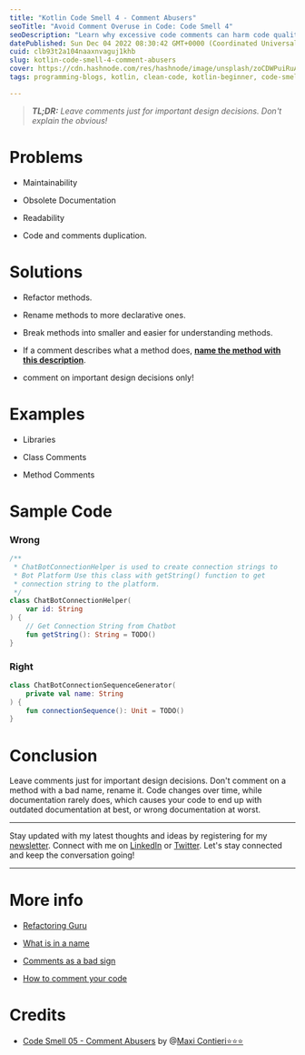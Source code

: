 ```yaml
---
title: "Kotlin Code Smell 4 - Comment Abusers"
seoTitle: "Avoid Comment Overuse in Code: Code Smell 4"
seoDescription: "Learn why excessive code comments can harm code quality and discover solutions to improve code maintainability and readability. Find examples and tips."
datePublished: Sun Dec 04 2022 08:30:42 GMT+0000 (Coordinated Universal Time)
cuid: clb93t2a104naaxnvaguj1khb
slug: kotlin-code-smell-4-comment-abusers
cover: https://cdn.hashnode.com/res/hashnode/image/unsplash/zoCDWPuiRuA/upload/v1669836538952/BPgqADuAfO.jpeg
tags: programming-blogs, kotlin, clean-code, kotlin-beginner, code-smell-1

---
```


> ***TL;DR:*** *Leave comments just for important design decisions. Don't explain the obvious!*

# Problems

* Maintainability
    
* Obsolete Documentation
    
* Readability
    
* Code and comments duplication.
    

# Solutions

* Refactor methods.
    
* Rename methods to more declarative ones.
    
* Break methods into smaller and easier for understanding methods.
    
* If a comment describes what a method does, [**name the method with this description**](https://maximilianocontieri.com/refactoring-005-replace-comment-with-function-name).
    
* comment on important design decisions only!
    

# Examples

* Libraries
    
* Class Comments
    
* Method Comments
    

# Sample Code

### Wrong

```kotlin
/**
 * ChatBotConnectionHelper is used to create connection strings to
 * Bot Platform Use this class with getString() function to get 
 * connection string to the platform.
 */
class ChatBotConnectionHelper(
    var id: String
) {
    // Get Connection String from Chatbot
    fun getString(): String = TODO()
}
```

### Right

```kotlin
class ChatBotConnectionSequenceGenerator(
    private val name: String
) {
    fun connectionSequence(): Unit = TODO()
}
```

# Conclusion

Leave comments just for important design decisions. Don't comment on a method with a bad name, rename it. Code changes over time, while documentation rarely does, which causes your code to end up with outdated documentation at best, or wrong documentation at worst.

---

Stay updated with my latest thoughts and ideas by registering for my [newsletter](https://yonatankarp.com/newsletter). Connect with me on [LinkedIn](https://www.linkedin.com/in/yonatankarp/) or [Twitter](https://twitter.com/yonatan_karp). Let's stay connected and keep the conversation going!

---

# More info

* [Refactoring Guru](https://refactoring.guru/es/smells/comments)
    
* [What is in a name](https://maximilianocontieri.com/what-exactly-is-a-name-part-i-the-quest)
    
* [Comments as a bad sign](https://dev.to/alexbunardzic/code-comments-are-a-sign-that-something-s-off-19e1)
    
* [How to comment your code](https://arter.dev/how-to-comment-your-code-like-a-boss)
    

# Credits

* [Code Smell 05 - Comment Abusers](https://maximilianocontieri.com/code-smell-05-comment-abusers) by @[Maxi Contieri⭐⭐⭐](@mcsee)